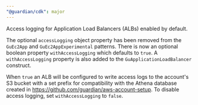 ```yaml
---
"@guardian/cdk": major
---
```


Access logging for Application Load Balancers (ALBs) enabled by default.

The optional `accessLogging` object property has been removed from the `GuEc2App` and `GuEc2AppExperimental` patterns.
There is now an optional boolean property `withAccessLogging` which defaults to `true`.
A `withAccessLogging` property is also added to the `GuApplicationLoadBalancer` construct.

When `true` an ALB will be configured to write access logs to the account's S3 bucket with a set prefix for compatibility with the Athena database created in https://github.com/guardian/aws-account-setup.
To disable access logging, set `withAccessLogging` to `false`.
